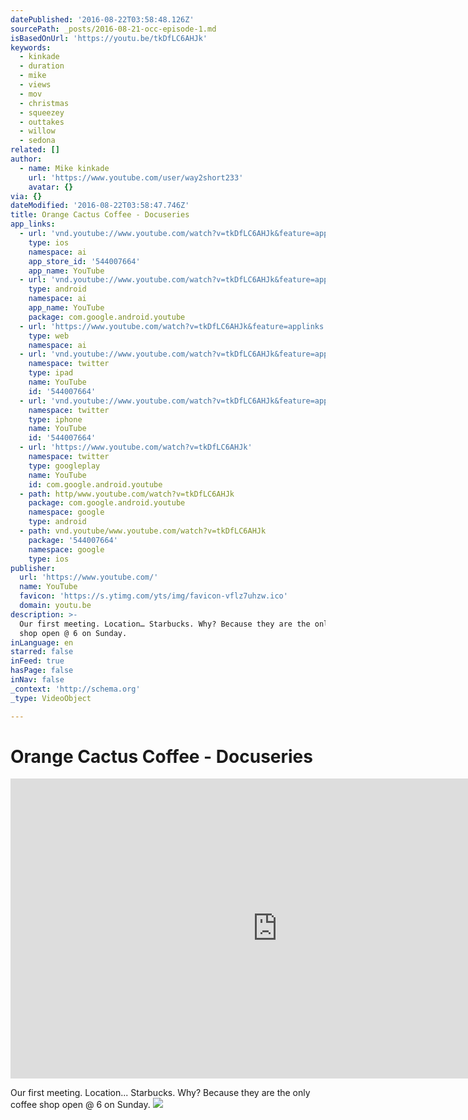 ```yaml
---
datePublished: '2016-08-22T03:58:48.126Z'
sourcePath: _posts/2016-08-21-occ-episode-1.md
isBasedOnUrl: 'https://youtu.be/tkDfLC6AHJk'
keywords:
  - kinkade
  - duration
  - mike
  - views
  - mov
  - christmas
  - squeezey
  - outtakes
  - willow
  - sedona
related: []
author:
  - name: Mike kinkade
    url: 'https://www.youtube.com/user/way2short233'
    avatar: {}
via: {}
dateModified: '2016-08-22T03:58:47.746Z'
title: Orange Cactus Coffee - Docuseries
app_links:
  - url: 'vnd.youtube://www.youtube.com/watch?v=tkDfLC6AHJk&feature=applinks'
    type: ios
    namespace: ai
    app_store_id: '544007664'
    app_name: YouTube
  - url: 'vnd.youtube://www.youtube.com/watch?v=tkDfLC6AHJk&feature=applinks'
    type: android
    namespace: ai
    app_name: YouTube
    package: com.google.android.youtube
  - url: 'https://www.youtube.com/watch?v=tkDfLC6AHJk&feature=applinks'
    type: web
    namespace: ai
  - url: 'vnd.youtube://www.youtube.com/watch?v=tkDfLC6AHJk&feature=applinks'
    namespace: twitter
    type: ipad
    name: YouTube
    id: '544007664'
  - url: 'vnd.youtube://www.youtube.com/watch?v=tkDfLC6AHJk&feature=applinks'
    namespace: twitter
    type: iphone
    name: YouTube
    id: '544007664'
  - url: 'https://www.youtube.com/watch?v=tkDfLC6AHJk'
    namespace: twitter
    type: googleplay
    name: YouTube
    id: com.google.android.youtube
  - path: http/www.youtube.com/watch?v=tkDfLC6AHJk
    package: com.google.android.youtube
    namespace: google
    type: android
  - path: vnd.youtube/www.youtube.com/watch?v=tkDfLC6AHJk
    package: '544007664'
    namespace: google
    type: ios
publisher:
  url: 'https://www.youtube.com/'
  name: YouTube
  favicon: 'https://s.ytimg.com/yts/img/favicon-vflz7uhzw.ico'
  domain: youtu.be
description: >-
  Our first meeting. Location… Starbucks. Why? Because they are the only coffee
  shop open @ 6 on Sunday.
inLanguage: en
starred: false
inFeed: true
hasPage: false
inNav: false
_context: 'http://schema.org'
_type: VideoObject

---
```

# Orange Cactus Coffee - Docuseries

<iframe src="https://cdn.embedly.com/widgets/media.html?src=https%3A%2F%2Fwww.youtube.com%2Fembed%2FtkDfLC6AHJk%3Ffeature%3Doembed&amp;url=http%3A%2F%2Fwww.youtube.com%2Fwatch%3Fv%3DtkDfLC6AHJk&amp;image=https%3A%2F%2Fi.ytimg.com%2Fvi%2FtkDfLC6AHJk%2Fhqdefault.jpg&amp;key=b7d04c9b404c499eba89ee7072e1c4f7&amp;type=text%2Fhtml&amp;schema=youtube" width="854" height="480" scrolling="no" frameborder="0" allowfullscreen="" style=""></iframe>

Our first meeting. Location... Starbucks. Why? Because they are the only coffee shop open @ 6 on Sunday.
![](https://the-grid-user-content.s3-us-west-2.amazonaws.com/02a535c0-6477-43c7-a71e-ac0e8be03291.jpg)